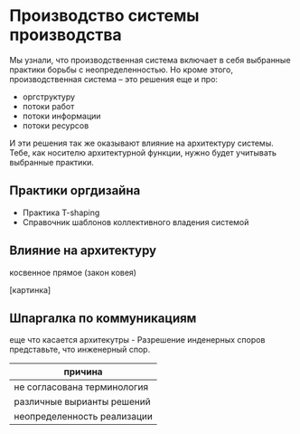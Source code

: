 Производство системы производства
=================================
Мы узнали, что производственная система включает в себя выбранные практики борьбы с неопределенностью.
Но кроме этого, производственная система – это решения еще и про:
- оргструктуру
- потоки работ
- потоки информации
- потоки ресурсов

И эти решения так же оказывают влияние на архитектуру системы. Тебе, как носителю архитектурной функции, нужно будет учитывать выбранные практики. 

Практики оргдизайна
-------------------
- Практика T-shaping
- Справочник шаблонов коллективного владения системой
  
Влияние на архитектуру
----------------------
косвенное
прямое (закон ковея)

[картинка]

Шпаргалка по коммуникациям
--------------------------
еще что касается архитекутры - Разрешение инденерных споров
представьте, что инженерный спор.

| причина                     |
|-----------------------------
| не согласована терминология | выровнять, уточнить, сформулировать в виде метрик | CAP теорема -> ????? 
| различные вырианты решений | сформулировать решения в виде свойств системы | "как мое решение повлияет на характеристики?"
| неопределенность реализации | не знаем, как варианты решений повлияют на характеристики | граничные оценки и инженерные эксперименты
